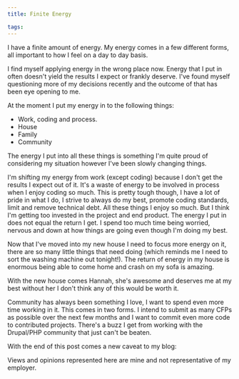 ```yaml
---
title: Finite Energy

tags:
---
```

I have a finite amount of energy. My energy comes in a few different forms, all important to how I feel on a day to day basis.

I find myself applying energy in the wrong place now. Energy that I put in often doesn't yield the results I expect or frankly deserve. I've found myself questioning more of my decisions recently and the outcome of that has been eye opening to me.

At the moment I put my energy in to the following things:

* Work, coding and process.
* House
* Family
* Community

The energy I put into all these things is something I'm quite proud of considering my situation however I've been slowly changing things.

I'm shifting my energy from work (except coding) because I don't get the results I expect out of it. It's a waste of energy to be involved in process when I enjoy coding so much. This is pretty tough though, I have a lot of pride in what I do, I strive to always do my best, promote coding standards, limit and remove technical debt. All these things I enjoy so much. But I think I'm getting too invested in the project and end product. The energy I put in does not equal the return I get. I spend too much time being worried, nervous and down at how things are going even though I'm doing my best.

Now that I've moved into my new house I need to focus more energy on it, there are so many little things that need doing (which reminds me I need to sort the washing machine out tonight!). The return of energy in my house is enormous being able to come home and crash on my sofa is amazing.

With the new house comes Hannah, she's awesome and deserves me at my best without her I don't think any of this would be worth it.

Community has always been something I love, I want to spend even more time working in it. This comes in two forms. I intend to submit as many CFPs as possible over the next few months and I want to commit even more code to contributed projects. There's a buzz I get from working with the Drupal/PHP community that just can't be beaten.

With the end of this post comes a new caveat to my blog:

Views and opinions represented here are mine and not representative of my employer.
